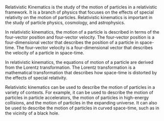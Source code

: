 
Relativistic Kinematics is the study of the motion of particles in a relativistic framework. It is a branch of physics that focuses on the effects of special relativity on the motion of particles. Relativistic kinematics is important in the study of particle physics, cosmology, and astrophysics.

In relativistic kinematics, the motion of a particle is described in terms of the four-vector position and four-vector velocity. The four-vector position is a four-dimensional vector that describes the position of a particle in space-time. The four-vector velocity is a four-dimensional vector that describes the velocity of a particle in space-time.

In relativistic kinematics, the equations of motion of a particle are derived from the Lorentz transformation. The Lorentz transformation is a mathematical transformation that describes how space-time is distorted by the effects of special relativity.

Relativistic kinematics can be used to describe the motion of particles in a variety of contexts. For example, it can be used to describe the motion of particles in particle accelerators, the motion of particles in high-energy collisions, and the motion of particles in the expanding universe. It can also be used to describe the motion of particles in curved space-time, such as in the vicinity of a black hole.